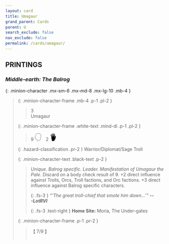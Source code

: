 ```yaml
---
layout: card
title: Umagaur
grand_parent: Cards
parent: U
search_exclude: false
nav_exclude: false
permalink: /cards/umagaur/
---
```


## PRINTINGS


### _Middle-earth: The Balrog_

{: .minion-character .mx-sm-6 .mx-md-8 .mx-lg-10 .mb-4 }
> {: .minion-character-frame .mb-4 .p-1 .pl-2 }
> > <div class="hazard-mp">3</div>
> > <div class="card-name">Umagaur</div>
>
> {: .minion-character-frame .white-text .mind-di .p-1 .pl-2 }
> > 9 ![](/assets/images/mind.svg)&emsp;2 ![](/assets/images/di.svg)
>
> {: .hazard-classification .pr-2 }
> Warrior/Diplomat/Sage Troll
>
> {: .minion-character-text .black-text .p-2 }
> > _Unique._ _Balrog specific._ _Leader._ _Manifestation of Umagaur the Pale._ Discard on a body check result of 9. +2 direct influence against Trolls, Orcs, Troll factions, and Orc factions. +3 direct influence against Balrog specific characters. 
> > 
> > {: .fs-3 } 
> > _“‘The great troll-chief that smote him down...’”_ ***---&#65279;LotRVI***  
> > 
> > {: .fs-3 .text-right } 
> > **Home Site:** Moria, The Under-gates 
>
> {: .minion-character-frame .p-1 .pr-2 }
> > <div class="card-shield">【 7/9 】</div>
> > <div class="card-corruption-white">&nbsp;</div>
